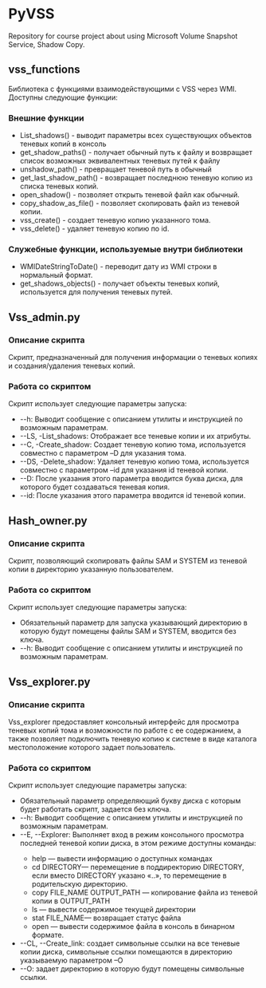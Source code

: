 # PyVSS
Repository for course project about using Microsoft Volume Snapshot Service, Shadow Copy.
<h2>vss_functions</h2>
Библиотека с функциями взаимодействующими с VSS через WMI. Доступны следующие функции:
<h3> Внешние функции </h3>
<ul>
<li>List_shadows() - выводит параметры всех существующих объектов теневых копий в консоль</li>
<li>get_shadow_paths() - получает обычный путь к файлу и возвращает список возможных эквивалентных теневых путей к файлу</li>
<li>unshadow_path() - превращает теневой путь в обычный</li>
<li>get_last_shadow_path() - возвращает последнюю теневую копию из списка теневых копий.</li>
<li>open_shadow() - позволяет открыть теневой файл как обычный.</li>
<li>copy_shadow_as_file() - позволяет скопировать файл из теневой копии.</li>
<li>vss_create() - создает теневую копию указанного тома.</li>
<li>vss_delete() - удаляет теневую копию по id.</li>
</ul>
<h3> Служебные функции, используемые внутри библиотеки </h3>
<ul>
<li> WMIDateStringToDate() - переводит дату из WMI строки в нормальный формат.</li>
<li> get_shadows_objects() - получает объекты теневых копий, используется для получения теневых путей.</li>
</ul>
<h2>Vss_admin.py</h2>
<h3>Описание скрипта</h3>
Скрипт, предназначенный для получения информации о теневых копиях и создания/удаления теневых копий.
<h3>Работа со скриптом</h3>
Скрипт использует следующие параметры запуска:
<ul>
<li>--h: Выводит сообщение с описанием утилиты и инструкцией по возможным параметрам. </li>
<li>--LS, -List_shadows: Отображает все теневые копии и их атрибуты. </li>
<li>--С, -Сreate_shadow: Создает теневую копию тома, используется совместно с параметром –D для указания тома. </li>
<li>--DS, -Delete_shadow: Удаляет теневую копию тома, используется совместно с параметром –id для указания id теневой копии. </li>
<li>--D: После указания этого параметра вводится буква диска, для которого будет создаваться теневая копия. </li>
<li>--id: После указания этого параметра вводится id теневой копии. </li>
</ul>
<h2>Hash_owner.py</h2>
<h3>Описание скрипта</h3>
Скрипт, позволяющий скопировать файлы SAM и SYSTEM из теневой копии в директорию указанную пользователем.
<h3>Работа со скриптом</h3>
Скрипт использует следующие параметры запуска:
<ul>
<li>Обязательный параметр для запуска указывающий директорию в которую будут помещены файлы SAM и SYSTEM, вводится без ключа. </li>
<li>--h: Выводит сообщение с описанием утилиты и инструкцией по возможным параметрам. </li>
</ul>
<h2>Vss_explorer.py</h2>
<h3>Описание скрипта</h3>
Vss_explorer предоставляет консольный интерфейс для просмотра теневых копий тома и возможности по работе с ее содержанием, а также позволяет подключить теневую копию к системе в виде каталога местоположение которого задает пользователь. 
<h3>Работа со скриптом</h3>
Скрипт использует следующие параметры запуска:
<ul>
<li>Обязательный параметр определяющий букву диска с которым будет работать скрипт, задается без ключа. </li>
<li>--h: Выводит сообщение с описанием утилиты и инструкцией по возможным параметрам. </li>
<li>--E, --Explorer: Выполняет вход в режим консольного просмотра последней теневой копии диска, в этом режиме доступны команды: </li>
<ul>
<li>help — вывести информацию о доступных командах </li>
<li>cd DIRECTORY— перемещение в поддиректорию DIRECTORY, если вместо DIRECTORY указано «..», то перемещение в родительскую директорию. </li>
<li>copy FILE_NAME OUTPUT_PATH — копирование файла из теневой копии в OUTPUT_PATH </li>
<li>ls — вывести содержимое текущей директории </li>
<li>stat FILE_NAME— возвращает статус файла </li>
<li>open — вывести содержимое файла в консоль в бинарном формате. </li>
</ul>
<li>--CL, --Create_link: создает символьные ссылки на все теневые копии диска, символьные ссылки помещаются в директорию указываемую параметром –О </li>
<li>--О: задает директорию в которую будут помещены символьные ссылки. </li>
</ul>

